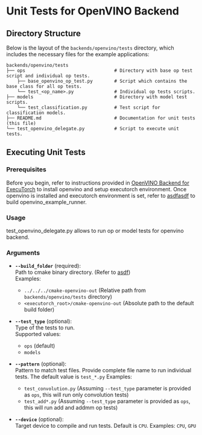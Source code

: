 # Unit Tests for OpenVINO Backend

## Directory Structure

Below is the layout of the `backends/openvino/tests` directory, which includes the necessary files for the example applications:

```
backends/openvino/tests
├── ops                                 # Directory with base op test script and individual op tests.
    ├── base_openvino_op_test.py        # Script which contains the base class for all op tests.
    └── test_<op_name>.py               # Individual op tests scripts.
├── models                              # Directory with model test scripts.
    └── test_classification.py          # Test script for classification models.
├── README.md                           # Documentation for unit tests (this file)
└── test_openvino_delegate.py           # Script to execute unit tests.
```

## Executing Unit Tests

### Prerequisites

Before you begin, refer to instructions provided in [OpenVINO Backend for ExecuTorch](./README.md) to install openvino and setup executorch environment.
Once openvino is installed and executorch environment is set, refer to [asdfasdf](asdfasdf) to build openvino_example_runner.

### Usage

test_openvino_delegate.py allows to run op or model tests for openvino backend.

### **Arguments**
- **`--build_folder`** (required):  
  Path to cmake binary directory. (Refer to [asdf](asdf))   
  Examples:
  - `../../../cmake-openvino-out` (Relative path from `backends/openvino/tests` directory)
  - `<executorch_root>/cmake-openvino-out` (Absolute path to the default build folder)

- **`--test_type`** (optional):  
  Type of the tests to run.  
  Supported values:
  - `ops` (default)
  - `models`

- **`--pattern`** (optional):  
  Pattern to match test files. Provide complete file name to run individual tests. The default value is `test_*.py`
  Examples:
  - `test_convolution.py` (Assuming `--test_type` parameter is provided as `ops`, this will run only convolution tests)
  - `test_add*.py` (Assuming `--test_type` parameter is provided as `ops`, this will run add and addmm op tests)

- **`--device`** (optional):  
  Target device to compile and run tests. Default is `CPU`.
  Examples: `CPU`, `GPU`


